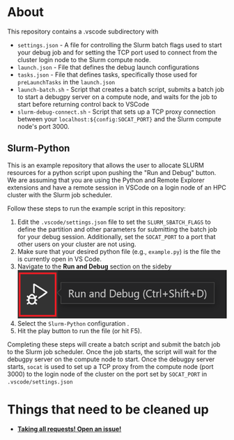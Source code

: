 # About
This repository contains a .vscode subdirectory with

* `settings.json` - A file for controlling the Slurm batch flags used to start your debug job and for setting the TCP port used to connect from the cluster login node to the Slurm compute node.
* `launch.json` - File that defines the debug launch configurations
* `tasks.json` - File that defines tasks, specifically those used for `preLaunchTasks` in the `launch.json`
* `launch-batch.sh` - Script that creates a batch script, submits a batch job to start a debugpy server on a compute node, and waits for the job to start before returning control back to VSCode
* `slurm-debug-connect.sh` - Script that sets up a TCP proxy connection between your `localhost:${config:SOCAT_PORT}` and the Slurm compute node's port 3000.

## Slurm-Python
This is an example repository that allows the user to allocate SLURM resources for a python script upon pushing the "Run and Debug" button. We are assuming that you are using the Python and Remote Explorer extensions and have a remote session in VSCode on a login node of an HPC cluster with the Slurm job scheduler.

Follow these steps to run the example script in this repository:

1. Edit the `.vscode/settings.json` file to set the `SLURM_SBATCH_FLAGS` to define the partition and other parameters for submitting the batch job for your debug session. Additionally, set the `SOCAT_PORT` to a port that other users on your cluster are not using.
2. Make sure that your desired python file (e.g., `example.py`) is the file the is currently open in VS Code.
3. Navigate to the **Run and Debug** section on the sideby ![Alt text](/readme/run_and_debug.png)
4. Select the `Slurm-Python` configuration .
5. Hit the play button to run the file (or hit F5).

Completing these steps will create a batch script and submit the batch job to the Slurm job scheduler. Once the job starts, the script will wait for the debugpy server on the compute node to start. Once the debugpy server starts, `socat` is used to set up a TCP proxy from the compute node (port 3000) to the login node of the cluster on the port set by `SOCAT_PORT` in `.vscode/settings.json`



# Things that need to be cleaned up

- [**Taking all requests! Open an issue!**](https://github.com/FluidNumerics/vs-code-slurm-debug/issues/new)
